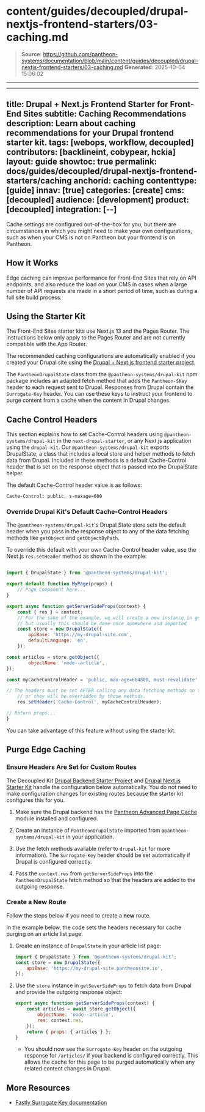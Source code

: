# content/guides/decoupled/drupal-nextjs-frontend-starters/03-caching.md

> **Source**: https://github.com/pantheon-systems/documentation/blob/main/content/guides/decoupled/drupal-nextjs-frontend-starters/03-caching.md
> **Generated**: 2025-10-04 15:06:02

---

---
title: Drupal + Next.js Frontend Starter for Front-End Sites
subtitle: Caching Recommendations
description: Learn about caching recommendations for your Drupal frontend starter kit.
tags: [webops, workflow, decoupled]
contributors: [backlineint, cobypear, hckia]
layout: guide
showtoc: true
permalink: docs/guides/decoupled/drupal-nextjs-frontend-starters/caching
anchorid: caching
contenttype: [guide]
innav: [true]
categories: [create]
cms: [decoupled]
audience: [development]
product: [decoupled]
integration: [--]
---

Cache settings are configured out-of-the-box for you, but there are circumstances in which you might need to make your own configurations, such as when your CMS is not on Pantheon but your frontend is on Pantheon.

## How it Works

Edge caching can improve performance for Front-End Sites that rely on API endpoints, and also reduce the load on your CMS in cases when a large number of API requests are made in a short period of time, such as during a full site build process.

<Partial file="decoupled-caching.md" />

## Using the Starter Kit

<Alert title="Note"  type="info" >

The Front-End Sites starter kits use Next.js 13 and the Pages Router. The instructions below only apply to the Pages Router and are not currently compatible with the App Router.

</Alert>

The recommended caching configurations are automatically enabled if you created your Drupal site using the [Drupal + Next.js frontend starter project](/guides/decoupled/drupal-nextjs-frontend-starters/create).

The `PantheonDrupalState` class from the `@pantheon-systems/drupal-kit` npm
package includes an adapted fetch method that adds the `Pantheon-SKey` header
to each request sent to Drupal. Responses from Drupal contain the
`Surrogate-Key` header. You can use these keys to instruct your frontend to purge content from a cache when the content in Drupal changes.

## Cache Control Headers

This section explains how to set Cache-Control headers using
`@pantheon-systems/drupal-kit` in the `next-drupal-starter`, or any Next.js
application using the `drupal-kit`. Our `@pantheon-systems/drupal-kit` exports DrupalState, a class that includes a local store and helper methods to fetch data from Drupal. Included in these methods is a default Cache-Control header that is set on the response object that is passed into the DrupalState helper.

The default Cache-Control header value is as follows:

```http
Cache-Control: public, s-maxage=600
```

### Override Drupal Kit's Default Cache-Control Headers

The `@pantheon-systems/drupal-kit`'s Drupal State store sets the default header
when you pass in the response object to any of the data fetching methods like
`getObject` and `getObjectByPath`.

To override this default with your own Cache-Control header value, use the
Next.js `res.setHeader` method as shown in the example:


```js

import { DrupalState } from '@pantheon-systems/drupal-kit';

export default function MyPage(props) {
	// Page Component here...
}

export async function getServerSideProps(context) {
	const { res } = context;
	// For the sake of the example, we will create a new instance in getServerSideProps,
	// but usually this should be done once somewhere and imported
	const store = new DrupalState({
		apiBase: 'https://my-drupal-site.com',
		defaultLanguage: 'en',
	});

const articles = store.getObject({
		objectName: 'node--article',
});

const myCacheControlHeader = 'public, max-age=604800, must-revalidate';

// The headers must be set AFTER calling any data fetching methods on the store
	// or they will be overridden by those methods.
	res.setHeader('Cache-Control', myCacheControlHeader);

// Return props...
}
```

You can take advantage of this feature without using the starter kit.

## Purge Edge Caching

### Ensure Headers Are Set for Custom Routes

<Alert title="Note"  type="info" >

The Decoupled Kit [Drupal Backend Starter Project](/guides/decoupled/drupal-backend-starters) and [Drupal Next.js Starter Kit](/guides/decoupled/drupal-nextjs-frontend-starters) handle the configuration below automatically.
You do not need to make configuration changes for existing routes because the starter kit configures this for you.

</Alert>


1. Make sure the Drupal backend has the [Pantheon Advanced Page Cache](https://www.drupal.org/project/pantheon_advanced_page_cache) module installed and configured.

1. Create an instance of `PantheonDrupalState` imported from `@pantheon-systems/drupal-kit` in your application.

1. Use the fetch methods available (refer to `drupal-kit` for more information). The `Surrogate-Key` header should be set automatically if Drupal is configured correctly.

1. Pass the `context.res` from `getServerSideProps` into the `PantheonDrupalState` fetch method so that the headers are added to the outgoing response.

### Create a New Route

Follow the steps below if you need to create a **new** route.

In the example below, the code sets the headers necessary for
cache purging on an article list page.

1. Create an instance of `DrupalState` in your article list page:

	```js
	import { DrupalState } from '@pantheon-systems/drupal-kit';
	const store = new DrupalState({
		apiBase: 'https://my-drupal-site.pantheonsite.io',
	});
	```

1. Use the `store` instance in `getSeverSideProps` to fetch data from Drupal and provide the outgoing response object:

	```js
	export async function getServerSideProps(context) {
		const articles = await store.getObject({
			objectName: 'node--article',
			res: context.res,
		});
		return { props: { articles } };
	}
	```

	- You should now see the `Surrogate-Key` header on the outgoing response for `/articles/` if your backend is configured correctly. This allows the cache for this page to be purged automatically when any related content changes in Drupal.

## More Resources

- [Fastly Surrogate Key documentation](https://docs.fastly.com/en/guides/working-with-surrogate-keys)